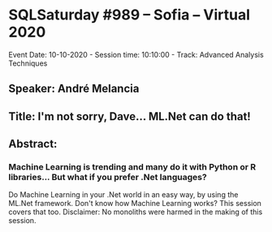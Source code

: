 # SQLSaturday #989 – Sofia – Virtual 2020
Event Date: 10-10-2020 - Session time: 10:10:00 - Track: Advanced Analysis Techniques
## Speaker: André Melancia
## Title: I'm not sorry, Dave... ML.Net can do that!
## Abstract:
### Machine Learning is trending and many do it with Python or R libraries... But what if you prefer .Net languages?
Do Machine Learning in your .Net world in an easy way, by using the ML.Net framework.
Don't know how Machine Learning works? This session covers that too.
Disclaimer: No monoliths were harmed in the making of this session.
